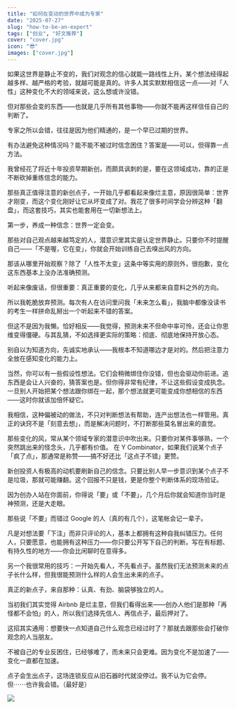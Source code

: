 ```yaml
---
title: "如何在变动的世界中成为专家"
date: "2025-07-27"
slug: "how-to-be-an-expert"
tags: ["创业", "好文推荐"]
cover: "cover.jpg"
icon: "😎"
images: ["cover.jpg"]
---
```

如果这世界是静止不变的，我们对观念的信心就能一路线性上升。某个想法经得起越多样、越严格的考验，就越可能是真的。许多人其实默默相信这一点——对「人性」这种变化不大的领域来说，这么想或许没错。



但对那些会变的东西——也就是几乎所有其他事物——你就不能再这样信任自己的判断了。



专家之所以会错，往往是因为他们精通的，是一个早已过期的世界。



有办法避免这种情况吗？能不能不被过时信念困住？答案是——可以，但得靠一点方法。



我曾经花了将近十年投资早期新创，而颇具讽刺的是，要在这领域成功，靠的正是不断砍掉重练信念的能力。



那些真正值得注意的新创点子，一开始几乎都看起来像烂主意，原因很简单：世界才刚变，而这个变化刚好让它从坏变成了对。我花了很多时间学会分辨这种「翻盘」，而这套技巧，其实也能套用在一切新想法上。



第一步，养成一种信念：世界一定会变。



那些对自己观点越来越笃定的人，潜意识里其实是认定世界静止。只要你不时提醒自己——「不是喔，它在变」，你就会开始训练自己去嗅出风的方向。



那该从哪里开始观察？除了「人性不太变」这条中等实用的原则外，很抱歉，变化这东西基本上没办法准确预测。



听起来像废话，但很重要：真正重要的变化，几乎从来都来自意料之外的方向。



所以我乾脆放弃预测。每次有人在访问里问我「未来怎么看」，我脑中都像没读书的考生一样拼命乱掰出一个听起来不错的答案。



但这不是因为我懒。恰好相反——我觉得，预测未来不但命中率可怜，还会让你思维变得僵硬。与其乱猜，不如选择更实际的策略：彻底、彻底地保持开放心态。



别自以为知道方向，先诚实地承认——我根本不知道哪边才是对的。然后把注意力全放在感知变化的能力上。



当然，你可以有一些假设性想法。它们会稍微绑住你没错，但也会驱动你前进。追东西是会让人兴奋的，猜答案也是。但你得非常有纪律，不让这些假设变成执念。
一旦别人开始把某个想法跟你绑在一起，那个想法就更可能变成你想相信的东西——这时你就该加倍怀疑它。



我相信，这种偏被动的做法，不只对判断想法有帮助，连产出想法也一样管用。真正的诀窍不是「刻意去想」，而是解决问题时，不打断那些莫名冒出来的直觉。



那些变化的风，常从某个领域专家的潜意识中吹出来。只要你对某件事够熟，一个突然跳出来的怪念头，几乎都有价值。
在 Y Combinator，如果我们说某个点子「疯了点」，那通常是称赞——搞不好还比「这点子不错」更赞。



新创投资人有极高的动机要刷新自己的信念。只要比别人早一步意识到某个点子不是垃圾，那就可能赚翻。这个回报不只是钱，更是你整个判断体系的现场验证。



因为创办人站在你面前，你得说「要」或「不要」，几个月后你就会知道你当时是神预测，还是大走眼。



那些说「不要」而错过 Google 的人（真的有几个），这笔帐会记一辈子。



凡是对想法要「下注」而非只评论的人，基本上都拥有这种自我纠错压力。任何人，只要愿意，也能拥有这种压力——你只要公开写下自己的判断。写在有标题、有持久性的地方——你会比闲聊时在意得多。



另一个我很常用的技巧：一开始先看人，不先看点子。虽然我们无法预测未来的点子长什么样，但我很能预测什么样的人会生出未来的点子。



真正的新点子，来自那种：认真、有劲、脑袋够独立的人。



当初我们其实觉得 Airbnb 是烂主意，但我们看得出来——创办人他们是那种「再怪都不会怕」的人，所以我们选择先信人、再信点子，最后押对了。



这招其实通用：想要快一点知道自己什么观念已经过时了？那就去跟那些会打破你观念的人当朋友。



不被自己的专业反困住，已经够难了，而未来只会更难。因为变化不是加速了——变化一直都在加速。



点子会生出点子，这场连锁反应从旧石器时代就没停过。我不认为它会停。
但⋯⋯也许我会错。（最好是）




![](https://prod-files-secure.s3.us-west-2.amazonaws.com/112d0858-5090-4d34-a606-b75eb8d65fd2/46476355-9cf3-4e99-9b7a-3531bc426380/1000202064.png?X-Amz-Algorithm=AWS4-HMAC-SHA256&X-Amz-Content-Sha256=UNSIGNED-PAYLOAD&X-Amz-Credential=ASIAZI2LB466RY46OH7M%2F20251014%2Fus-west-2%2Fs3%2Faws4_request&X-Amz-Date=20251014T223241Z&X-Amz-Expires=3600&X-Amz-Security-Token=IQoJb3JpZ2luX2VjEL7%2F%2F%2F%2F%2F%2F%2F%2F%2F%2FwEaCXVzLXdlc3QtMiJHMEUCIBkkFPOkRhMvtRf3gZetC48GEVfp%2BMfanTnb%2Fik6w0tpAiEA7Ju6ihPwR7JHnaKnIiwWD4iqXdiQB2Sy4bCdqpXk26kq%2FwMIZxAAGgw2Mzc0MjMxODM4MDUiDGjQF4eF8x8KN6xASircAwKLOlAofrQ7K1mXQFoZ5Nnbk5wfWTqmvR50clkAVFlm5KS7VJTgG7eU9qKduoM4Fvkr5iCzALvxaMPQ79GoXhMHBTH8M6%2FfrMQYfFnZbF9Hgj9gUxuc8ie9yA0tLDMDOGqDSNw908v92xikmSrUcsPQlPJbi4CPaO0CaPaiKOwUxkXyRHPlBoZ%2BAjSs5wkhpbWZYyRQoId%2Fxam7jmy9VPG6zMaNuC8Ux1V%2Bf98scUoFF0inmR%2BRWh8k7FhXF1iGADAC1IVsMFEJAwKGqdYft80TvGYMuuhH3W4VmQYUfIsbs1rlnay6vNdQjuWSZoskxs0rb9lxhVAn%2BDQ1XMXNCrHriE8kwL7FoynVzY0dEMmfc7sOwTayHgGmuhPFyFxaCkAhlkv8MRccwA%2FeMD2FZbnZsRdmmZiQdlp1Qpq9dTC0CzM7eRvhL7yerpNzOPjfVsq4Jta9HpOyxol2i0FHd0zdQpayiNaoPlL5zLIgwUkMDZQ7VxDkYOZMr2yBnojN0X4oRcMZgJG3sikqKYOgHUamowqqrtm0j0l8xPmUZ12s08quR4Py2AZtyhUz14mVsYSwMDLXRw5vb0Tj7l2AfT0Fm%2F75%2Fw4MwoKFXvp7QmlE1KkeBc%2FzFt8cT88ZMJ2Du8cGOqUB9n4fMw9rtYAOB8CPNepxj6IYWOT2Qwc2%2F%2FtCY1tXvDefD5ncAdzson%2B%2BhLoPFJUjYKIhbNiWe0r%2F4xUBHWU2nMxKX44gdqW09uftsbyKkkQxLj%2F1ybldTDsZfz1VMbxC8F9WQUD%2FcHSjeZPW8iz7piVtwIjIUEGkenEn1dfwXxVxLIlK8TwdnZJXdtoYx6v8m35IB3CIjaD10Fif2Eh4WZJF%2FsAE&X-Amz-Signature=cacd5f8b1ebd5370c8c2d059ef41ca2775c044d8a312ef253d2e5ce2b2dbaffa&X-Amz-SignedHeaders=host&x-amz-checksum-mode=ENABLED&x-id=GetObject)

